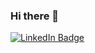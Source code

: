 ### Hi there 👋

<div id="badges">
  <a href="https://www.linkedin.com/in/james-boot-phd-051002a0/">
    <img src="https://img.shields.io/badge/LinkedIn-blue?logo=linkedin&logoColor=white&style=for-the-badge" alt="LinkedIn Badge"/>
</div>


<!--
**jamesboot/jamesboot** is a ✨ _special_ ✨ repository because its `README.md` (this file) appears on your GitHub profile.

Here are some ideas to get you started:

- 🔭 I’m currently working on ...
- 🌱 I’m currently learning ...
- 👯 I’m looking to collaborate on ...
- 🤔 I’m looking for help with ...
- 💬 Ask me about ...
- 📫 How to reach me: ...
- 😄 Pronouns: ...
- ⚡ Fun fact: ...
-->
